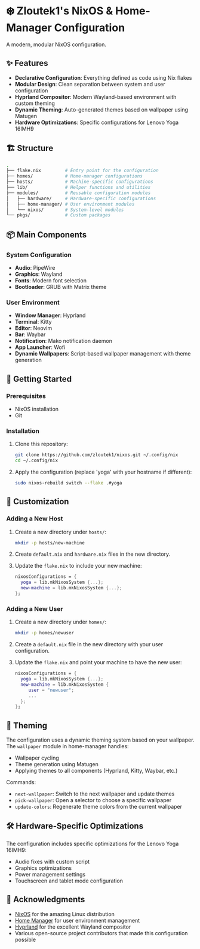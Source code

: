 # ❄️ Zloutek1's NixOS & Home-Manager Configuration

A modern, modular NixOS configuration.

## ✨ Features

- **Declarative Configuration**: Everything defined as code using Nix flakes 
- **Modular Design**: Clean separation between system and user configuration
- **Hyprland Compositor**: Modern Wayland-based environment with custom theming
- **Dynamic Theming**: Auto-generated themes based on wallpaper using Matugen
- **Hardware Optimizations**: Specific configurations for Lenovo Yoga 16IMH9

## 🏗️ Structure

```bash
.
├── flake.nix         # Entry point for the configuration
├── homes/            # Home-manager configurations
├── hosts/            # Machine-specific configurations
├── lib/              # Helper functions and utilities
├── modules/          # Reusable configuration modules
│   ├── hardware/     # Hardware-specific configurations
│   ├── home-manager/ # User environment modules
│   └── nixos/        # System-level modules
└── pkgs/             # Custom packages
```

## 📦 Main Components

### System Configuration

- **Audio**: PipeWire
- **Graphics**: Wayland
- **Fonts**: Modern font selection
- **Bootloader**: GRUB with Matrix theme

### User Environment

- **Window Manager**: Hyprland
- **Terminal**: Kitty
- **Editor**: Neovim
- **Bar**: Waybar
- **Notification**: Mako notification daemon
- **App Launcher**: Wofi
- **Dynamic Wallpapers**: Script-based wallpaper management with theme generation

## 🚀 Getting Started

### Prerequisites

- NixOS installation
- Git

### Installation

1. Clone this repository:
   ```bash
   git clone https://github.com/zloutek1/nixos.git ~/.config/nix
   cd ~/.config/nix
   ```

2. Apply the configuration (replace 'yoga' with your hostname if different):
   ```bash
   sudo nixos-rebuild switch --flake .#yoga
   ```

## 🔧 Customization

### Adding a New Host

1. Create a new directory under `hosts/`:
   ```bash
   mkdir -p hosts/new-machine
   ```

2. Create `default.nix` and `hardware.nix` files in the new directory.

3. Update the `flake.nix` to include your new machine:
   ```nix
   nixosConfigurations = {
     yoga = lib.mkNixosSystem {...};
     new-machine = lib.mkNixosSystem {...};
   };
   ```

### Adding a New User

1. Create a new directory under `homes/`:
   ```bash
   mkdir -p homes/newuser
   ```

2. Create a `default.nix` file in the new directory with your user configuration.

3. Update the `flake.nix` and point your machine to have the new user:
   ```nix
   nixosConfigurations = {
     yoga = lib.mkNixosSystem {...};
     new-machine = lib.mkNixosSystem {
        user = "newuser";
        ...
     };
   };
   ```

## 🎨 Theming

The configuration uses a dynamic theming system based on your wallpaper. The `wallpaper` module in home-manager handles:

- Wallpaper cycling
- Theme generation using Matugen
- Applying themes to all components (Hyprland, Kitty, Waybar, etc.)

Commands:
- `next-wallpaper`: Switch to the next wallpaper and update themes
- `pick-wallpaper`: Open a selector to choose a specific wallpaper
- `update-colors`: Regenerate theme colors from the current wallpaper

## 🛠️ Hardware-Specific Optimizations

The configuration includes specific optimizations for the Lenovo Yoga 16IMH9:
- Audio fixes with custom script
- Graphics optimizations 
- Power management settings
- Touchscreen and tablet mode configuration

## 🙏 Acknowledgments

- [NixOS](https://nixos.org/) for the amazing Linux distribution
- [Home Manager](https://github.com/nix-community/home-manager) for user environment management
- [Hyprland](https://hyprland.org/) for the excellent Wayland compositor
- Various open-source project contributors that made this configuration possible